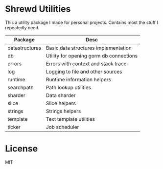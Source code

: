 # Shrewd Utilities

This a utility package I made for personal projects. Contains most the stuff I repeatedly need.

| Package | Desc |
|---|---|
| datastructures | Basic data structures implementation |
| db | Utility for opening gorm db connections |
| errors | Errors with context and stack trace |
| log | Logging to file and other sources |
| runtime | Runtime information helpers |
| searchpath | Path lookup utilities |
| sharder | Data sharder |
| slice | Slice helpers |
| strings | Strings helpers |
| template | Text template utilities |
| ticker | Job scheduler |

# License
MIT
